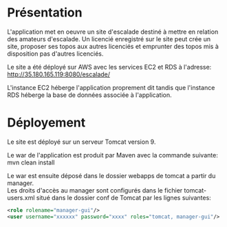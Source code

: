 # Présentation

L'application met en oeuvre un site d'escalade destiné à mettre en relation des amateurs d'escalade. Un licencié enregistré sur le site peut 
crée un site, proposer ses topos aux autres licenciés et emprunter des topos mis à disposition pas d'autres licenciés.

Le site a été déployé sur AWS avec les services EC2 et RDS à l'adresse:  http://35.180.165.119:8080/escalade/

L'instance EC2 héberge l'application proprement dit tandis que l'instance RDS héberge la base de données associée à l'application.

# Déployement

Le site est déployé sur un serveur Tomcat version 9. <br/>

Le war de l'application est produit par Maven avec la commande suivante:  mvn clean install <br/>

Le war est ensuite déposé dans le dossier webapps de tomcat a partir du manager. <br/>
Les droits d'accès au manager sont configurés dans le fichier tomcat-users.xml situé dans le dossier conf de Tomcat par les
lignes suivantes:<br/>

```xml
<role rolename="manager-gui"/>
<user username="xxxxxx" password="xxxx" roles="tomcat, manager-gui"/>
```

